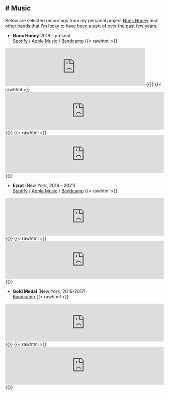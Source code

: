 ## # Music
Below are selected recordings from my personal project [Nuns Honey](https://nunshoney.bandcamp.com) and other bands that I'm lucky to have been a part of over the past few years.
- **Nuns Honey** 2018 - present\
[Spotify](https://open.spotify.com/artist/7DjCNOD4Pof8Vf1CYZsrd7) / [Apple Music](https://music.apple.com/us/artist/nuns-honey/1454436827) / [Bandcamp](https://nunshoney.bandcamp.com)
{{< rawhtml >}}
<iframe style="border: 0; width: 444px; height: 120px;" src="https://bandcamp.com/EmbeddedPlayer/track=1768744799/size=large/bgcol=ffffff/linkcol=0687f5/artwork=small/transparent=true/tracklist=false/tracks=1768744799/esig=60304f737f8ec674bc3b5583623651e4/" seamless><a href="https://nunshoney.bandcamp.com/track/never-get-back">Never Get Back by Nuns Honey</a></iframe>
{{</ rawhtml >}}
{{< rawhtml >}}
<iframe style="border: 0; width: 100%; height: 120px;" src="https://bandcamp.com/EmbeddedPlayer/album=266882170/size=large/bgcol=ffffff/linkcol=0687f5/tracklist=false/artwork=small/transparent=true/" seamless><a href="https://nunshoney.bandcamp.com/album/dont-call-it">Don&#39;t Call It by Nuns Honey</a></iframe>
{{</ rawhtml >}}
{{< rawhtml >}}
<iframe style="border: 0; width: 100%; height: 120px;" src="https://bandcamp.com/EmbeddedPlayer/track=1256654539/size=large/bgcol=ffffff/linkcol=0687f5/tracklist=false/artwork=small/transparent=true/" seamless><a href="https://nunshoney.bandcamp.com/track/charlie-best-2">Charlie Best by Nuns Honey</a></iframe>
{{</ rawhtml >}}

- **Ezrat** (New York, 2019 - 2021)\
[Spotify](https://open.spotify.com/artist/0WTobI5t4W2M1G9mNNUbR8) / [Apple Music](https://music.apple.com/us/artist/ezrat/1502042686) / [Bandcamp](https://ezrat.bandcamp.com/track/i-know-what-thats-like)
{{< rawhtml >}}
<iframe style="border: 0; width: 100%; height: 120px;" src="https://bandcamp.com/EmbeddedPlayer/track=1623708353/size=large/bgcol=ffffff/linkcol=0687f5/tracklist=false/artwork=small/transparent=true/" seamless><a href="https://ezrat.bandcamp.com/track/i-know-what-thats-like">I Know What That&#39;s Like by Ezrat</a></iframe>
{{</ rawhtml >}}
{{< rawhtml >}}
<iframe style="border: 0; width: 100%; height: 120px;" src="https://bandcamp.com/EmbeddedPlayer/album=1058815355/size=large/bgcol=ffffff/linkcol=0687f5/tracklist=false/artwork=small/transparent=true/" seamless><a href="https://ezrat.bandcamp.com/album/carousel">Carousel by Ezrat</a></iframe>
{{</ rawhtml >}}

- **Gold Medal** (New York, 2016-2017)\
[Bandcamp](https://goldmedal.bandcamp.com)
{{< rawhtml >}}
<iframe style="border: 0; width: 100%; height: 120px;" src="https://bandcamp.com/EmbeddedPlayer/album=536609856/size=large/bgcol=ffffff/linkcol=0687f5/tracklist=false/artwork=small/transparent=true/" seamless><a href="https://goldmedal.bandcamp.com/album/perfect-picture">Perfect Picture by Gold Medal</a></iframe>
{{</ rawhtml >}}
{{< rawhtml >}}
<iframe style="border: 0; width: 100%; height: 120px;" src="https://bandcamp.com/EmbeddedPlayer/album=2363579396/size=large/bgcol=ffffff/linkcol=0687f5/tracklist=false/artwork=small/transparent=true/" seamless><a href="https://goldmedal.bandcamp.com/album/last-thing">Last Thing by Gold Medal</a></iframe>
{{</ rawhtml >}}

